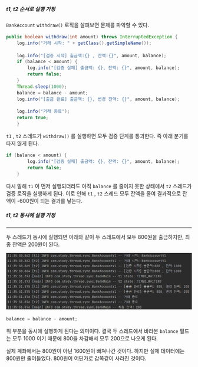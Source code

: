 
##### t1, t2 순서로 실행 가정

`BankAccount` `withdraw()` 로직을 살펴보면 문제를 파악할 수 있다.

```java
public boolean withdraw(int amount) throws InterruptedException {  
    log.info("거래 시작: " + getClass().getSimpleName());  
  
    log.info("[검증 시작] 출금액:{} , 잔액:{}", amount, balance);  
    if (balance < amount) {  
        log.info("[검증 실패] 출금액: {}, 잔액: {}", amount, balance);  
        return false;    
    }  
    Thread.sleep(1000);  
    balance = balance - amount;  
    log.info("[출금 완료] 출금액: {}, 변경 잔액: {}", amount, balance);  
  
    log.info("거래 종료");  
    return true;
    }
```

`t1` , `t2` 스레드가 `withdraw()` 를 실행하면 모두 검증 단계를 통과한다. 즉 아래 분기를 타지 않게 된다.

```java
if (balance < amount) {  
        log.info("[검증 실패] 출금액: {}, 잔액: {}", amount, balance);  
        return false;    
    } 
```

다시 말해 `t1` 이 먼저 실행되더라도 아직 `balance` 를 줄이지 못한 상태에서 `t2` 스레드가 검증 로직을 실행하게 된다. 이로 인해 `t1` , `t2` 스레드 모두 잔액을 줄여 결과적으로 잔액이 -600원이 되는 결과를 낳는다.


##### t1, t2 동시에 실행 가정
---

두 스레드가 동시에 실행되면 아래와 같이 두 스레드에서 모두 800원을 출금하지만, 최종 잔액은 200원이 된다.

![[Pasted image 20241123122125.png]](imags/Pasted%20image%2020241123122125.png)


```java
balance = balance - amount;  
```

위 부분을 동시에 실행하게 된다는 의미이다. 결국 두 스레드에서 바라본 `balance`  필드는 모두 1000 이기 때문에 800을 차감해서 모두 200으로 나오게 된다.

실제 계좌에서는 800원이 아닌 1600원이 빠져나간 것이다. 하지만 실제 데이터에는 800원만 줄어들었다. 800원이 어딘가로 감쪽같이 사라진 것이다.
